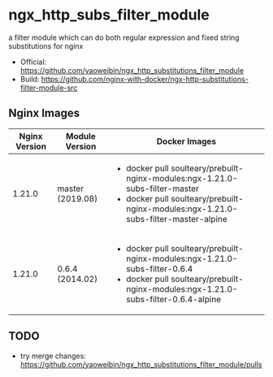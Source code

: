 # ngx_http_subs_filter_module

a filter module which can do both regular expression and fixed string substitutions for nginx

- Official: https://github.com/yaoweibin/ngx_http_substitutions_filter_module
- Build: https://github.com/nginx-with-docker/ngx-http-substitutions-filter-module-src

## Nginx Images

<table>
    <thead>
        <tr>
            <th>Nginx Version</th>
            <th>Module Version</th>
            <th>Docker Images</th>
        </tr>
    </thead>
    <tbody>
        <tr>
            <td>1.21.0</td>
            <td>master (2019.08)</td>
            <td><ul>
                <li>docker pull soulteary/prebuilt-nginx-modules:ngx-1.21.0-subs-filter-master</li>
                <li>docker pull soulteary/prebuilt-nginx-modules:ngx-1.21.0-subs-filter-master-alpine</li>
            </ul></td>
        </tr>
        <tr>
            <td>1.21.0</td>
            <td>0.6.4 (2014.02)</td>
            <td><ul>
                <li>docker pull soulteary/prebuilt-nginx-modules:ngx-1.21.0-subs-filter-0.6.4</li>
                <li>docker pull soulteary/prebuilt-nginx-modules:ngx-1.21.0-subs-filter-0.6.4-alpine</li>
            </ul></td>
        </tr>
    </tbody>
</table>

## TODO

- try merge changes: https://github.com/yaoweibin/ngx_http_substitutions_filter_module/pulls
